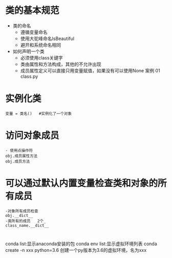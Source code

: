 # 类的基本规范
- 类的命名
    - 遵循变量命名
    - 使用大驼峰命名IsBeautiful
    - 避开和系统命名相同
- 如何声明一个类
    - 必须使用class关键字
    - 类由属性和方法构成，其他的不允许出现
    - 成员属性定义可以直接只用变量赋值，如果没有可以使用None
    案例 01 class.py
    
# 实例化类
    变量 = 类名()   #实例化了一个对象
# 访问对象成员
    - 使用点操作符
    obj.成员属性方法
    obj.成员方法
# 可以通过默认内置变量检查类和对象的所有成员
    -对象所有成员检查
    obj.__dict__
    -类所有的成员   2个_
    class_name.__dict__
# 
# 
  conda list:显示anaconda安装的包
  conda env list:显示虚拟环境列表
  conda create -n xxx python=3.6 创建一个py版本为3.6的虚拟环境，名为xxx
  
 